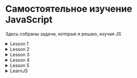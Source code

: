 Самостоятельное изучение JavaScript
====
Здесь собраны задачи, которые я решаю, изучая JS
<details>
<summary>Lesson 1</summary>

 1. Необходимо пользователя попросить ввести температуру в градусах Цельсия,
преобразовать введенное пользователем значение в соответствующую температуру
в градусах по Фаренгейту и вывести в alert сообщение с текстом:
"Цельсий: {C}, Фаренгейт: {F}"
Где вместо {C} и {F} должны быть подставлены соответствующие значения, которые
были получены ранее.
Формула перевода градусов Цельсия в градусы Фаренгейта:
градусы Фаренгейта = (9 / 5) * градусы Цельсия + 32

Уточнение: пользователь всегда вводит корректное число.

2. Необходимо создать переменную name, записать в эту переменную свое имя.
Необходимо также создать переменную admin и присвоить этой переменной значение
из переменной name.
Вывести значение переменной admin в консоль.

3. Вывод выражений в консоль. Над каждым выводом в консоль необходимо объяснить почему мы получаем такой
результат.
+ 10 + 10 + "10"
+ 10 + "10" + 10
+ 10 + 10 + +"10"
+ 10 / -""
+ 10 / +"2,5"

4. Необходимо от пользователя получить число и вывести разряды числа, а именно: количество сотен, десятков и единиц.
</details>
<details>
<summary>Lesson 2</summary>

1. Разбор различий префиксной и постфиксной формы инкремента

2. Комментарий кода внутри. Операции присваивания и матем. операции

3. Задача: 

    Необходимо попросить пользователя ввести два числа в переменные `a` и `b`.
    Необходимо вывести в консоль один результат из следующих проверок:
    1. Если оба числа в переменных `a` и `b` положительные, вывести разность
    чисел `a` и `b`, а именно, вычесть из переменной `a` значение переменной `b`.
    2. Если оба числа в переменных `a` и `b` отрицательные, вывести произведение
    чисел `a` и `b`.
    3. Если числа в переменных `a` и `b` разных знаков, вывести сумму чисел
    `a` и `b`.
    В остальных случаях программа не должна ничего выводить.

4. Необходимо реализовать четыре функции, каждая функция должна принимать по два
числа и выполнять одну из операций (каждая функция выполняет одну из них):

    1. Сложение
    2. Разность
    3. Умножение
    4. Деление

5. Создание простого калькулятора ("+", "-", "*", "/".) - функция mathoperation(arg1, arg2, operation)

6. Решение задачи:

    Необходимо реализовать функцию, которая будет принимать первым аргументом
    целое положительное число, в следующих трех аргументах функция принимает слова
    в разных склонениях.
    Функция должна возвращать одно из трех переданных в параметры слов подходящее
    под число, которое передано первым аргументом.

    Пример:
    console.log(declinationOfNumber(1, "яблоко", "яблока", "яблок")); // "яблоко"
    console.log(declinationOfNumber(2, "мяч", "мяча", "мячей")); // "мяча"
    console.log(declinationOfNumber(5, "стул", "стула", "стульев")); // "стульев"

    Функция должна работать с любым словом и любым целым положительным числом.
    Все аргументы, которые будут передаваться функции будут верны.

</details>

<details>
<summary>Lesson 3</summary>

1. Необходимо с помощью цикла for вывести следующие 11 строк в консоль:
0 – это ноль
1 – нечетное число
2 – четное число
3 – нечетное число
…
10 – четное число

2. Необходимо из объекта, который лежит в константе post вывести значения, к
которым приписан комментарий, в консоль.

3. Дан массив products, необходимо цену каждого продукта уменьшить на 15% используя
метод forEach.

4.
- Необходимо вывести в консоль массив продуктов в котором есть хоть одна
фотография используя метод filter. Исходные данные - массив products.
- Необходимо отсортировать массив products используя метод sort по цене,
начиная с самой маленькой, заканчивая самой большой ценой, после чего вывести
отсортированный массив в консоль.

5. Вывести с помощью цикла for числа от 0 до 9, НЕ используя тело цикла. То есть
выглядеть должно примерно так: for(…){/* здесь пусто */}

6. Вывести горку в консоль (используя цикл for), как показано на рисунке, только у вашей горки должно быть 20 рядов, а не 5:

```
x
xx
xxx
xxxx
xxxxx
```
</details>

<details>
<summary>Lesson 4</summary>

1. Необходимо данное задание выполнить в es5 стиле и в es6 стиле. Необходимо создать функцию-конструктор/класс для продукта. Названия: `ProductES5` для es5 стиля, `ProductES6` для es6 стиля. При создании объекта от функции-конструктора/класса необходимо передавать имя и цену товара, эта информация должна быть сохранена в объекте.
Также у объекта должна быть возможность выполнить метод `make25Discount`, данный метод должен уменьшать стоимость продукта на 25%. Необходимо продемонстрировать работу с объектом (в свободной форме).

2. Необходимо данное задание выполнить в es5 стиле и в es6 стиле. Необходимо создать функцию-конструктор/класс для поста в социальной сети. Названия: `PostES5` для es5 стиля и `PostES6` для es6 стиля.
Пост должен хранить:
    1. Автора поста (имени достаточно).
    2. Текст поста.
    3. Дату и время последнего изменения поста.
Данные автора поста и текст поста необходимо передавать при создании экземпляра объекта.

Каждому экземпляру объекта должен быть доступен метод `edit`, который будет менять текст поста.

Необходимо создать функцию-конструктор/класс для закрепленного поста в социальной сети.
Названия: `AttachedPostES5` для es5 стиля и `AttachedPostES6` для es6 стиля.
Закрепленный пост должен наследоваться от обычного поста. Данные автора поста и текст поста необходимо передавать при создании экземпляра объекта.
Закрепленный пост должен иметь свойство `highlighted`, в котором по умолчанию будет лежать значение false (это свойство будет обозначать, будет ли наш закрепленный пост подсвечен).
У экземпляров объекта закрепленного поста должен быть метод с названием `makeTextHighlighted`, который сделает так, чтобы наш пост стал подсвеченным (будет менять свойство `highlighted`).

3. Необходимо создать функцию getDigitsOfNumber, которая принимает целое
положительное число в диапазоне от 0 до 1000.
Функция должна вернуть обычный объект с тремя свойствами:
    1. units - содержит число, количество единиц в параметре функции.
    2. dozens - содержит число, количество десятков в параметре функции.
    3. hundreds - содержит число, количество сотен в параметре функции.

Если функции было передано не целое положительное число, либо число в ином
диапазоне, нежели задано в условии, функция должна вывести в консоль информацию
об ошибке и вернуть пустой объект.
Необходимо также прописать jsdoc для данной функции.
</details>

<details>
<summary>Lesson 5</summary>

- Введение в DOM: поиск, изменение, создание и удаление объектов.
- Обработчики событий

</details>
<details>
<summary>LearnJS</summary>

Объекты:

1. Напишите функцию isEmpty(obj), которая возвращает true, если у объекта нет свойств, иначе false.

2. У нас есть объект, в котором хранятся зарплаты нашей команды. Напишите код для суммирования всех зарплат и сохраните результат в переменной sum. Должно получиться 390.
Если объект salaries пуст, то результат должен быть 0.

3. Создайте функцию multiplyNumeric(obj), которая умножает все числовые свойства объекта obj на 2. Обратите внимание, что multiplyNumeric не нужно ничего возвращать. Следует напрямую изменять объект.
P.S. Используйте typeof для проверки, что значение свойства числовое.

4. Создание объекта

5. Копирование объектов.

В объектах данные хранятся по ссылке. Т.о. если 2 переменные хранят ссылку на 1 объект, при изменении одной переменной, значение другой переменной также будет изменено.

6. Сравнение объектов

Переменные равны только тогда, когда они ссылаются на один и тот же объект. Если создать отдельно 2 пустых объекта, то они не будут равны, так как занимают разные места в памяти.

7. cоздание простого калькулятора для чтения, суммы и умножения. Создать объект калькулятор с методами:
read() (читать) запрашивает два значения и сохраняет их как свойства объекта.
sum() (суммировать) возвращает сумму сохранённых значений.
mul() (умножить) перемножает сохранённые значения и возвращает результат.

8. У нас есть объект ladder (лестница), который позволяет подниматься и спускаться. Для того, чтобы получилось сделать цепь вызовов, а не просто последовательность, нужно в каждом методе возвращать this. (т.е. объект)

9. Есть объект salaries с произвольным количеством свойств, содержащих заработные платы. Напишите функцию sumSalaries(salaries), которая возвращает сумму всех зарплат с помощью метода Object.values и цикла for..of.
Если объект salaries пуст, то результат должен быть 0.

10. Напишите функцию count(obj), которая возвращает количество свойств объекта (игнорировать ключи символы).

Работа с функциями:

4. Встроенный метод Math.random() возвращает случайное число от 0 (включительно) до 1 (но не включая 1).
Напишите функцию random(min, max), которая генерирует случайное число с плавающей точкой от min до max (но не включая max).
Напишите функцию randomInteger(min, max), которая генерирует случайное целое (integer) число от min до max (включительно). Любое число из интервала min..max должно появляться с одинаковой вероятностью.

5. Напишите функцию ucFirst(str), возвращающую строку str с заглавным первым символом.

6. Напишите функцию checkSpam(str), возвращающую true, если str содержит 'viagra' или 'XXX', а иначе false.
Функция должна быть нечувствительна к регистру.

7. Создайте функцию truncate(str, maxlength), которая проверяет длину строки str и, если она превосходит maxlength, заменяет конец str на "…", так, чтобы её длина стала равна maxlength. Результатом функции должна быть та же строка, если усечение не требуется, либо, если необходимо, усечённая строка.

Папка Arrays:

__arrOperations:__

Создайте массив styles с элементами «Джаз» и «Блюз».
Добавьте «Рок-н-ролл» в конец.
Замените значение в середине на «Классика». Ваш код для поиска значения в середине должен работать для массивов с любой длиной.
Удалите первый элемент массива и покажите его.
Вставьте Рэп и Регги в начало массива.

__sumInput:__

Напишите функцию sumInput(), которая:

Просит пользователя ввести значения, используя prompt и сохраняет их в массив.
Заканчивает запрашивать значения, когда пользователь введёт не числовое значение, пустую строку или нажмёт «Отмена».
Подсчитывает и возвращает сумму элементов массива.
P.S. Ноль 0 – считается числом, не останавливайте ввод значений при вводе «0».

__subMax:__

На входе массив чисел, например: arr = [1, -2, 3, 4, -9, 6].
Задача: найти непрерывный подмассив в arr, сумма элементов в котором максимальна.
Функция getMaxSubSum(arr) должна возвращать эту сумму.
Если все элементы отрицательные – ничего не берём(подмассив пустой) и сумма равна «0»

__camelize:__

Напишите функцию camelize(str), которая преобразует строки вида «my-short-string» в «myShortString».

__filterRange:__

Напишите функцию filterRange(arr, a, b), которая принимает массив arr, ищет элементы со значениями больше или равными a и меньше или равными b и возвращает результат в виде массива. Функция должна возвращать новый массив и не изменять исходный.

__filterRangeInPlace__

Напишите функцию filterRangeInPlace(arr, a, b), которая принимает массив arr и удаляет из него все значения кроме тех, которые находятся между a и b. То есть, проверка имеет вид a ≤ arr[i] ≤ b.

Функция должна изменять принимаемый массив и ничего не возвращать.

__sort:__ 

* Сортировка по убыванию

* Скопировать и отсортировать массив. У нас есть массив строк arr. Нужно получить отсортированную копию, но оставить arr неизменённым. Создайте функцию copySorted(arr), которая будет возвращать такую копию.

__Calculator:__

Создайте функцию конструктор Calculator, которая создаёт «расширяемые» объекты калькулятора.

Задание состоит из двух частей.

Во-первых, реализуйте метод calculate(str), который принимает строку типа "1 + 2" в формате «ЧИСЛО оператор ЧИСЛО» (разделено пробелами) и возвращает результат. Метод должен понимать плюс + и минус -.

Затем добавьте метод addMethod(name, func), который добавляет в калькулятор новые операции. Он принимает оператор name и функцию с двумя аргументами func(a,b), которая описывает его.

Например, давайте добавим умножение *, деление / и возведение в степень **

__трансформировать в массив имен:__

У вас есть массив объектов user, и в каждом из них есть user.name. Напишите код, который преобразует их в массив имён.

__трансформировать в объекты:__

У вас есть массив объектов user, и у каждого из объектов есть name, surname и id.

Напишите код, который создаст ещё один массив объектов с параметрами id и fullName, где fullName – состоит из name и surname.

__Отсортировать пользователей по возрасту:__

Напишите функцию sortByAge(users), которая принимает массив объектов со свойством age и сортирует их по нему.

__Перемешайте массив:__

Напишите функцию shuffle(array), которая перемешивает (переупорядочивает случайным образом) элементы массива.
Многократные прогоны через shuffle могут привести к разным последовательностям элементов.
(«Тасование Фишера — Йетса» - проходить массив в обратном порядке и менять местами эл-т с рандомным)

__Получить средний возраст:__

Напишите функцию getAverageAge(users), которая принимает массив объектов со свойством age и возвращает средний возраст.

__Оставить уникальные элементы массива:__

Пусть arr – массив строк. Напишите функцию unique(arr), которая возвращает массив, содержащий только уникальные элементы arr.

__Создайте объект с ключами из массива:__

Допустим, мы получили массив пользователей в виде {id:..., name:..., age:... }.

Создайте функцию groupById(arr), которая создаст из него объект с id в качестве ключа и элементами массива в качестве значений. В этой задаче мы предполагаем, что id уникален. Не может быть двух элементов массива с одинаковым id.
</details>
